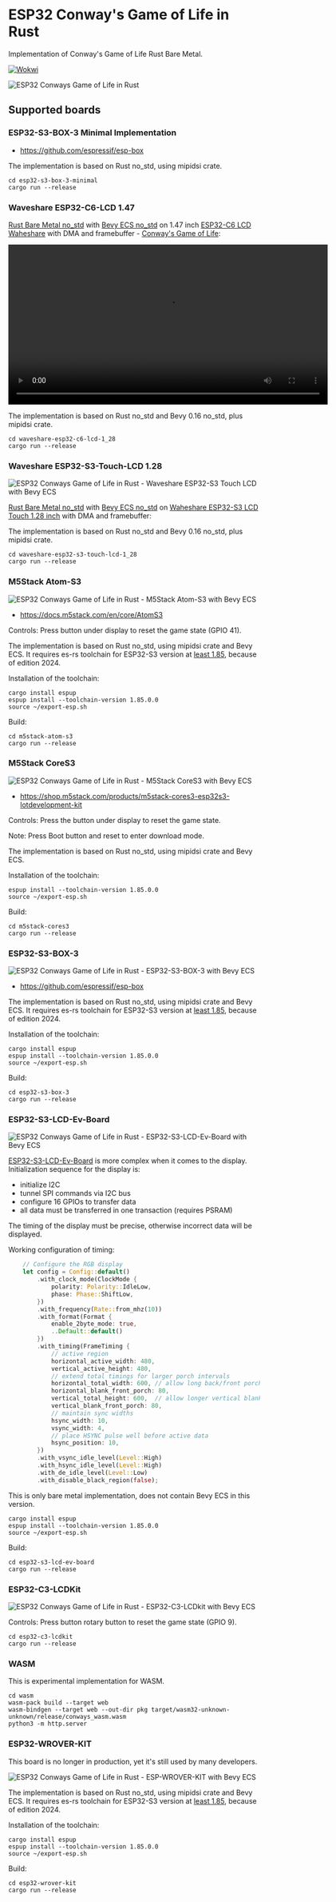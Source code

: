 # ESP32 Conway's Game of Life in Rust

Implementation of Conway's Game of Life Rust Bare Metal.

[![Wokwi](https://img.shields.io/endpoint?url=https%3A%2F%2Fwokwi.com%2Fbadge%2Fclick-to-simulate.json)](https://wokwi.com/projects/380370193649185793)

![ESP32 Conways Game of Life in Rust](esp32-conways-game-of-life-rs.png)

## Supported boards

### ESP32-S3-BOX-3 Minimal Implementation

- https://github.com/espressif/esp-box

The implementation is based on Rust no\_std, using mipidsi crate.

```
cd esp32-s3-box-3-minimal
cargo run --release
```

### Waveshare ESP32-C6-LCD 1.47

[Rust Bare Metal no_std](https://developer.espressif.com/blog/2025/02/rust-esp-hal-beta/) with [Bevy ECS no_std](https://github.com/bevyengine/bevy/issues/15460) on 1.47 inch [ESP32-C6 LCD Waheshare](https://www.waveshare.com/esp32-c6-lcd-1.47.htm) with DMA and framebuffer - [Conway's Game of Life](https://github.com/georgik/esp32-conways-game-of-life-rs/tree/main/esp32-c6-waveshare-1_47):

<video src="https://github.com/user-attachments/assets/e9d48ff7-b14c-4874-9521-fe59e915bc76" controls width="640">
View the video [here](https://github.com/user-attachments/assets/e9d48ff7-b14c-4874-9521-fe59e915bc76).
</video>

The implementation is based on Rust no\_std and Bevy 0.16 no\_std, plus mipidsi crate.

```
cd waveshare-esp32-c6-lcd-1_28
cargo run --release
```

### Waveshare ESP32-S3-Touch-LCD 1.28

![ESP32 Conways Game of Life in Rust - Waveshare ESP32-S3 Touch LCD with Bevy ECS](waveshare-esp32-s3-touch-lcd-1_28.jpg)

[Rust Bare Metal no_std](https://developer.espressif.com/blog/2025/02/rust-esp-hal-beta/) with [Bevy ECS no_std](https://github.com/bevyengine/bevy/issues/15460) on [Waheshare ESP32-S3 LCD Touch 1.28 inch](https://www.waveshare.com/esp32-c6-lcd-1.47.htm) with DMA and framebuffer:

The implementation is based on Rust no\_std and Bevy 0.16 no\_std, plus mipidsi crate.

```
cd waveshare-esp32-s3-touch-lcd-1_28
cargo run --release
```

### M5Stack Atom-S3

![ESP32 Conways Game of Life in Rust - M5Stack Atom-S3 with Bevy ECS](m5stack-atom-s3.jpg)

- https://docs.m5stack.com/en/core/AtomS3

Controls: Press button under display to reset the game state (GPIO 41).

The implementation is based on Rust no\_std, using mipidsi crate and Bevy ECS.
It requires es-rs toolchain for ESP32-S3 version at [least 1.85](https://github.com/esp-rs/rust-build/releases/tag/v1.85.0.0), because of edition 2024.

Installation of the toolchain:

```
cargo install espup
espup install --toolchain-version 1.85.0.0
source ~/export-esp.sh
```

Build:

```
cd m5stack-atom-s3
cargo run --release
```

### M5Stack CoreS3

![ESP32 Conways Game of Life in Rust - M5Stack CoreS3 with Bevy ECS](m5stack-cores3-conway.jpg)

- https://shop.m5stack.com/products/m5stack-cores3-esp32s3-lotdevelopment-kit

Controls: Press the button under display to reset the game state.

Note: Press Boot button and reset to enter download mode.

The implementation is based on Rust no\_std, using mipidsi crate and Bevy ECS.

Installation of the toolchain:

```
espup install --toolchain-version 1.85.0.0
source ~/export-esp.sh
```

Build:

```
cd m5stack-cores3
cargo run --release
```

### ESP32-S3-BOX-3

![ESP32 Conways Game of Life in Rust - ESP32-S3-BOX-3 with Bevy ECS](esp32-s3-box-3-conway.jpg)

- https://github.com/espressif/esp-box

The implementation is based on Rust no\_std, using mipidsi crate and Bevy ECS.
It requires es-rs toolchain for ESP32-S3 version at [least 1.85](https://github.com/esp-rs/rust-build/releases/tag/v1.85.0.0), because of edition 2024.

Installation of the toolchain:

```
cargo install espup
espup install --toolchain-version 1.85.0.0
source ~/export-esp.sh
```

Build:

```
cd esp32-s3-box-3
cargo run --release
```

### ESP32-S3-LCD-Ev-Board

![ESP32 Conways Game of Life in Rust - ESP32-S3-LCD-Ev-Board with Bevy ECS](esp32-s3-lcd-ev-board-conway.jpg)

[ESP32-S3-LCD-Ev-Board](https://docs.espressif.com/projects/esp-dev-kits/en/latest/esp32s3/esp32-s3-lcd-ev-board/index.html)
is more complex when it comes to the display. Initialization sequence for the display is:
- initialize I2C
- tunnel SPI commands via I2C bus
- configure 16 GPIOs to transfer data
- all data must be transferred in one transaction (requires PSRAM)

The timing of the display must be precise, otherwise incorrect data will be displayed.

Working configuration of timing:

```rust
    // Configure the RGB display
    let config = Config::default()
        .with_clock_mode(ClockMode {
            polarity: Polarity::IdleLow,
            phase: Phase::ShiftLow,
        })
        .with_frequency(Rate::from_mhz(10))
        .with_format(Format {
            enable_2byte_mode: true,
            ..Default::default()
        })
        .with_timing(FrameTiming {
            // active region
            horizontal_active_width: 480,
            vertical_active_height: 480,
            // extend total timings for larger porch intervals
            horizontal_total_width: 600, // allow long back/front porch
            horizontal_blank_front_porch: 80,
            vertical_total_height: 600,  // allow longer vertical blank
            vertical_blank_front_porch: 80,
            // maintain sync widths
            hsync_width: 10,
            vsync_width: 4,
            // place HSYNC pulse well before active data
            hsync_position: 10,
        })
        .with_vsync_idle_level(Level::High)
        .with_hsync_idle_level(Level::High)
        .with_de_idle_level(Level::Low)
        .with_disable_black_region(false);
```

This is only bare metal implementation, does not contain Bevy ECS in this version.

```
cargo install espup
espup install --toolchain-version 1.85.0.0
source ~/export-esp.sh
```

Build:

```
cd esp32-s3-lcd-ev-board
cargo run --release
```


### ESP32-C3-LCDKit

![ESP32 Conways Game of Life in Rust - ESP32-C3-LCDkit with Bevy ECS](esp32-c3-lcdkit-conway.jpg)

Controls: Press button rotary button to reset the game state (GPIO 9).

```
cd esp32-c3-lcdkit
cargo run --release
```

### WASM

This is experimental implementation for WASM.

```
cd wasm
wasm-pack build --target web
wasm-bindgen --target web --out-dir pkg target/wasm32-unknown-unknown/release/conways_wasm.wasm
python3 -m http.server
```

### ESP32-WROVER-KIT

This board is no longer in production, yet it's still used by many developers.

![ESP32 Conways Game of Life in Rust - ESP-WROVER-KIT with Bevy ECS](esp32-wrover-kit.jpg)

The implementation is based on Rust no\_std, using mipidsi crate and Bevy ECS.
It requires es-rs toolchain for ESP32-S3 version at [least 1.85](https://github.com/esp-rs/rust-build/releases/tag/v1.85.0.0), because of edition 2024.

Installation of the toolchain:

```
cargo install espup
espup install --toolchain-version 1.85.0.0
source ~/export-esp.sh
```

Build:

```
cd esp32-wrover-kit
cargo run --release
```


